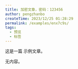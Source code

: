 ```yaml
---
title: 加密文章，密码：123456
author: pengzhanbo
createTime: 2023/12/25 01:28:29
permalink: /examples/enx7c9s/
tags:
  - 预览
  - 标签
---
```


这是一篇 示例文章。

无内容。

